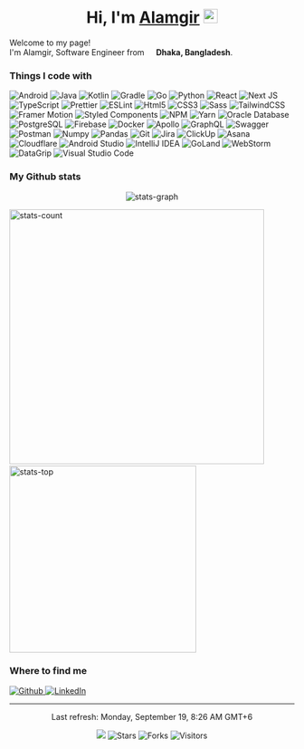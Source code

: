 <h1 align="center">Hi, I'm
  <a href="https://www.alamgir.dev">Alamgir</a>
  <img src="https://media.giphy.com/media/hvRJCLFzcasrR4ia7z/giphy.gif" width="25px">
</h1>

<p>Welcome to my page!
  </br>
  I'm Alamgir, Software Engineer from <img src="https://cdn-icons-png.flaticon.com/512/197/197509.png" width="13" />
  <b>Dhaka, Bangladesh</b>.
</p>

<h3>Things I code with</h3>
<p>
  <img alt="Android"
    src="https://img.shields.io/badge/android-%233DDC84?style=for-the-badge&logo=android&logoColor=white" />
  <img alt="Java" src="https://img.shields.io/badge/java-%23F42C2F.svg?style=for-the-badge&logo=java&logoColor=white" />
  <img alt="Kotlin"
    src="https://img.shields.io/badge/kotlin-%237F52FF.svg?style=for-the-badge&logo=kotlin&logoColor=white" />
  <img alt="Gradle"
    src="https://img.shields.io/badge/gradle-%2302303A.svg?style=for-the-badge&logo=gradle&logoColor=white" />
  <img alt="Go" src="https://img.shields.io/badge/go-%2300ADD8.svg?style=for-the-badge&logo=go&logoColor=white" />
  <img alt="Python" src="https://img.shields.io/badge/python-%233776AB?style=for-the-badge&logo=python&logoColor=white" />
  <img alt="React"
    src="https://img.shields.io/badge/react-%2361DAFB.svg?style=for-the-badge&logo=react&logoColor=white" />
  <img alt="Next JS" src="https://img.shields.io/badge/next.js-%23000000?style=for-the-badge&logo=next.js&logoColor=white" />
  <img alt="TypeScript"
    src="https://img.shields.io/badge/typescript-%233178C6.svg?style=for-the-badge&logo=typescript&logoColor=white" />
  <img alt="Prettier"
    src="https://img.shields.io/badge/prettier-%23F7B93E?style=for-the-badge&logo=prettier&logoColor=white" />
  <img alt="ESLint" src="https://img.shields.io/badge/eslint-%234B32C3?style=for-the-badge&logo=eslint&logoColor=white" />
  <img alt="Html5" src="https://img.shields.io/badge/html5-%23E34F26?style=for-the-badge&logo=html5&logoColor=white" />
  <img alt="CSS3" src="https://img.shields.io/badge/css3-%231572B6?style=for-the-badge&logo=css3&logoColor=white" />
  <img alt="Sass" src="https://img.shields.io/badge/sass-%23CC6699?style=for-the-badge&logo=sass&logoColor=white" />
  <img alt="TailwindCSS"
    src="https://img.shields.io/badge/tailwindcss-%2306B6D4.svg?style=for-the-badge&logo=tailwind-css&logoColor=white" />
  <img alt="Framer Motion"
    src="https://img.shields.io/badge/framer_motion-%230055FF.svg?style=for-the-badge&logo=framer&logoColor=white" />
  <img alt="Styled Components"
    src="https://img.shields.io/badge/styled_Components-%23DB7093?style=for-the-badge&logo=styled-components&logoColor=white" />
  <img alt="NPM" src="https://img.shields.io/badge/npm-%23CB3837?style=for-the-badge&logo=npm&logoColor=white" />
  <img alt="Yarn" src="https://img.shields.io/badge/yarn-%232C8EBB.svg?style=for-the-badge&logo=yarn&logoColor=white" />
  <img alt="Oracle Database"
    src="https://img.shields.io/badge/oracle-%23F80000.svg?style=for-the-badge&logo=oracle&logoColor=white" />
  <img alt="PostgreSQL"
    src="https://img.shields.io/badge/postgresql-%234169E1.svg?style=for-the-badge&logo=postgresql&logoColor=white" />
  <img alt="Firebase"
    src="https://img.shields.io/badge/firebase-%23FFCA28.svg?style=for-the-badge&logo=firebase&logoColor=white" />
  <img alt="Docker" src="https://img.shields.io/badge/docker-%232496ED?style=for-the-badge&logo=docker&logoColor=white" />
  <img alt="Apollo"
    src="https://img.shields.io/badge/apollo_graphql-%23311C87?style=for-the-badge&logo=apollo-graphql&logoColor=white" />
  <img alt="GraphQL"
    src="https://img.shields.io/badge/graphql-%23E10098?style=for-the-badge&logo=graphql&logoColor=white" />
  <img alt="Swagger"
    src="https://img.shields.io/badge/swagger-%2385EA2D?style=for-the-badge&logo=swagger&logoColor=white" />
  <img alt="Postman"
    src="https://img.shields.io/badge/postman-%23FF6C37?style=for-the-badge&logo=postman&logoColor=white" />
  <img alt="Numpy" src="https://img.shields.io/badge/numpy-%23013243?style=for-the-badge&logo=numpy&logoColor=white" />
  <img alt="Pandas"
    src="https://img.shields.io/badge/pandas-%23150458?style=for-the-badge&logo=pandas&logoColor=white" />
  <img alt="Git" src="https://img.shields.io/badge/git-%23F05032?style=for-the-badge&logo=git&logoColor=white" />
  <img alt="Jira" src="https://img.shields.io/badge/jira-%230052CC.svg?style=for-the-badge&logo=jira&logoColor=white" />
  <img alt="ClickUp" src="https://img.shields.io/badge/clickup-%237B68EE.svg?style=for-the-badge&logo=clickup&logoColor=white" />
  <img alt="Asana" src="https://img.shields.io/badge/asana-%23273347.svg?style=for-the-badge&logo=asana&logoColor=white" />
  <img alt="Cloudflare" src="https://img.shields.io/badge/cloudflare-%23F38020.svg?style=for-the-badge&logo=cloudflare&logoColor=white" />
  <img alt="Android Studio"
    src="https://img.shields.io/badge/android_studio-%233DDC84.svg?style=for-the-badge&logo=android-studio&logoColor=white" />
  <img alt="IntelliJ IDEA"
    src="https://img.shields.io/badge/intellij_idea-%23000000.svg?style=for-the-badge&logo=intellij-idea&logoColor=white" />
  <img alt="GoLand" src="https://img.shields.io/badge/goland-%23000000?style=for-the-badge&logo=goland&logoColor=white" />
  <img alt="WebStorm"
    src="https://img.shields.io/badge/webstorm-%23000000?style=for-the-badge&logo=webstorm&logoColor=white" />
  <img alt="DataGrip"
    src="https://img.shields.io/badge/datagrip-%23000000?style=for-the-badge&logo=datagrip&logoColor=white" />
  <img alt="Visual Studio Code"
    src="https://img.shields.io/badge/visual_studio_code-%23007ACC.svg?style=for-the-badge&logo=visual-studio-code&logoColor=white" />
</p>

<h3>My Github stats</h3>
<p align="center">
  <img
    src="https://activity-graph.herokuapp.com/graph?username=iam-alamgir&custom_title=Alamgir%27s%20activity%20graph&theme=gotham"
    alt="stats-graph" />
</p>
<p align="left">
  <img src="https://github-readme-stats.vercel.app/api?username=iam-alamgir&show_icons=true&theme=gotham&hide=prs"
    width="450" alt="stats-count" />
  <!--    
   &nbsp;
   &nbsp;
   <img src="http://github-readme-streak-stats.herokuapp.com?user=iam-alamgir&theme=gotham&border=e4e2e2&fire=f65b3a" width="270"  alt="stats-contrib" />
  -->
  &nbsp;
  &nbsp;
  <img src="https://github-readme-stats.vercel.app/api/top-langs/?username=iam-alamgir&layout=compact&theme=gotham"
    width="330" alt="stats-top" />
</p>

<h3>Where to find me</h3>
<p>
  <a href="https://github.com/iam-alamgir" target="_blank">
    <img alt="Github"
      src="https://img.shields.io/badge/GitHub-%23181717.svg?&style=for-the-badge&logo=Github&logoColor=white" />
  </a>
  <a href="https://www.linkedin.com/in/iam-alamgir" target="_blank">
    <img alt="LinkedIn"
      src="https://img.shields.io/badge/linkedin-%230A66C2.svg?&style=for-the-badge&logo=linkedin&logoColor=white" />
  </a>
</p>

------------
<p align="center">
  Last refresh: Monday, September 19, 8:26 AM GMT+6
  <br />
</p>

<p align="center">
  <img src="https://github.com/iam-alamgir/iam-alamgir/workflows/README%20build/badge.svg" />
  <img alt="Stars" src="https://img.shields.io/github/stars/iam-alamgir/iam-alamgir?style=flat&labelColor=343b41" />
  <img alt="Forks" src="https://img.shields.io/github/forks/iam-alamgir/iam-alamgir?style=flat&labelColor=343b41" />
  <img alt="Visitors" src="https://pageview.vercel.app/?github_user=iam-alamgir" />
</p>
